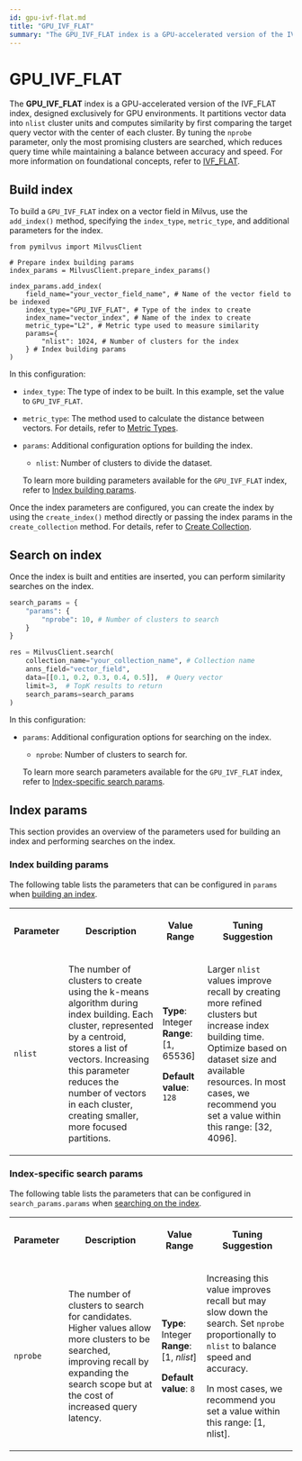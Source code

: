 ```yaml
---
id: gpu-ivf-flat.md
title: "GPU_IVF_FLAT"
summary: "The GPU_IVF_FLAT index is a GPU-accelerated version of the IVF_FLAT index, designed exclusively for GPU environments. It partitions vector data into nlist cluster units and computes similarity by first comparing the target query vector with the center of each cluster. By tuning the nprobe parameter, only the most promising clusters are searched, which reduces query time while maintaining a balance between accuracy and speed. For more information on foundational concepts, refer to IVF_FLAT."
---
```


# GPU_IVF_FLAT

The **GPU_IVF_FLAT** index is a GPU-accelerated version of the IVF_FLAT index, designed exclusively for GPU environments. It partitions vector data into `nlist` cluster units and computes similarity by first comparing the target query vector with the center of each cluster. By tuning the `nprobe` parameter, only the most promising clusters are searched, which reduces query time while maintaining a balance between accuracy and speed. For more information on foundational concepts, refer to [IVF_FLAT](ivf-flat.md).

## Build index

To build a `GPU_IVF_FLAT` index on a vector field in Milvus, use the `add_index()` method, specifying the `index_type`, `metric_type`, and additional parameters for the index.

```plaintext
from pymilvus import MilvusClient

# Prepare index building params
index_params = MilvusClient.prepare_index_params()

index_params.add_index(
    field_name="your_vector_field_name", # Name of the vector field to be indexed
    index_type="GPU_IVF_FLAT", # Type of the index to create
    index_name="vector_index", # Name of the index to create
    metric_type="L2", # Metric type used to measure similarity
    params={
        "nlist": 1024, # Number of clusters for the index
    } # Index building params
)
```

In this configuration:

- `index_type`: The type of index to be built. In this example, set the value to `GPU_IVF_FLAT`.

- `metric_type`: The method used to calculate the distance between vectors. For details, refer to [Metric Types](metric.md).

- `params`: Additional configuration options for building the index.

    - `nlist`: Number of clusters to divide the dataset.

    To learn more building parameters available for the `GPU_IVF_FLAT` index, refer to [Index building params](gpu-ivf-flat.md#Index-building-params).

Once the index parameters are configured, you can create the index by using the `create_index()` method directly or passing the index params in the `create_collection` method. For details, refer to [Create Collection](create-collection.md).

## Search on index

Once the index is built and entities are inserted, you can perform similarity searches on the index.

```python
search_params = {
    "params": {
        "nprobe": 10, # Number of clusters to search
    }
}

res = MilvusClient.search(
    collection_name="your_collection_name", # Collection name
    anns_field="vector_field",
    data=[[0.1, 0.2, 0.3, 0.4, 0.5]],  # Query vector
    limit=3,  # TopK results to return
    search_params=search_params
)
```

In this configuration:

- `params`: Additional configuration options for searching on the index.

    - `nprobe`: Number of clusters to search for.

    To learn more search parameters available for the `GPU_IVF_FLAT` index, refer to [Index-specific search params](gpu-ivf-flat.md#Index-specific-search-params).

## Index params

This section provides an overview of the parameters used for building an index and performing searches on the index.

### Index building params

The following table lists the parameters that can be configured in `params` when [building an index](gpu-ivf-flat.md#Build-index).

<table>
   <tr>
     <th><p>Parameter</p></th>
     <th><p>Description</p></th>
     <th><p>Value Range</p></th>
     <th><p>Tuning Suggestion</p></th>
   </tr>
   <tr>
     <td><p><code>nlist</code></p></td>
     <td><p>The number of clusters to create using the k-means algorithm during index building.
 Each cluster, represented by a centroid, stores a list of vectors. Increasing this parameter reduces the number of vectors in each cluster, creating smaller, more focused partitions.</p></td>
     <td><p><strong>Type</strong>: Integer
 <strong>Range</strong>: [1, 65536]</p>
<p><strong>Default value</strong>: <code>128</code></p></td>
     <td><p>Larger <code>nlist</code> values improve recall by creating more refined clusters but increase index building time. Optimize based on dataset size and available resources.
 In most cases, we recommend you set a value within this range: [32, 4096].</p></td>
   </tr>
</table>

### Index-specific search params

The following table lists the parameters that can be configured in `search_params.params` when [searching on the index](gpu-ivf-flat.md#Search-on-index).

<table>
   <tr>
     <th><p>Parameter</p></th>
     <th><p>Description</p></th>
     <th><p>Value Range</p></th>
     <th><p>Tuning Suggestion</p></th>
   </tr>
   <tr>
     <td><p><code>nprobe</code></p></td>
     <td><p>The number of clusters to search for candidates.
 Higher values allow more clusters to be searched, improving recall by expanding the search scope but at the cost of increased query latency.</p></td>
     <td><p><strong>Type</strong>: Integer
 <strong>Range</strong>: [1, <em>nlist</em>]</p>
<p><strong>Default value</strong>: <code>8</code></p></td>
     <td><p>Increasing this value improves recall but may slow down the search.
 Set <code>nprobe</code> proportionally to <code>nlist</code> to balance speed and accuracy.</p>
<p>In most cases, we recommend you set a value within this range: [1, nlist].</p></td>
   </tr>
</table>

